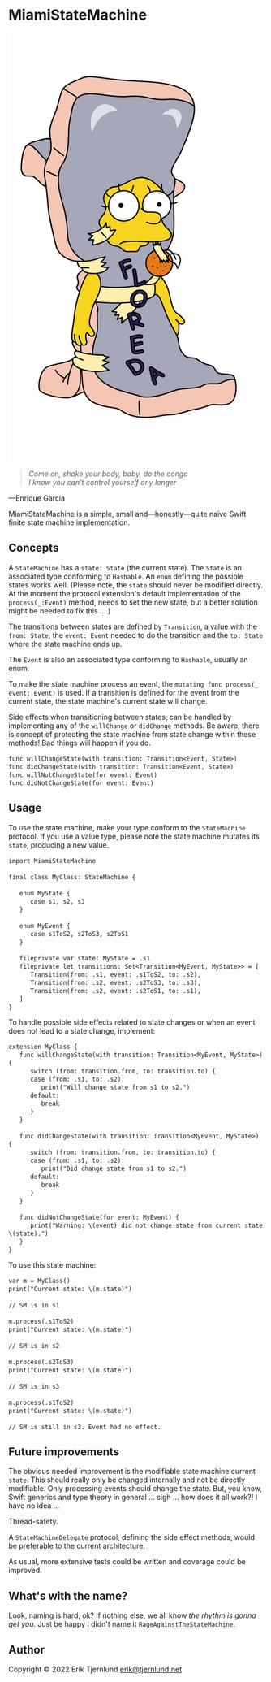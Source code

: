 # MiamiStateMachine
![Floreda](images/lisa_simpson_floreda.jpg)
> *Come on, shake your body, baby, do the conga<br/>
> I know you can't control yourself any longer*
> 
—Enrique Garcia

MiamiStateMachine is a simple, small and—honestly—quite naive Swift finite state machine
implementation.

## Concepts

A `StateMachine` has a `state: State` (the current state). The `State` is an associated type
conforming to `Hashable`. An `enum` defining the possible states works well. (Please note,
the `state` should never be modified directly. At the moment the protocol extension's default
implementation of the `process(_:Event)` method, needs to set the new state, but a better
solution might be needed to fix this ... ) 

The transitions between states are defined by `Transition`, a value with the `from: State`, the
`event: Event` needed to do the transition and the `to: State` where the state machine ends up.

The `Event` is also an associated type conforming to `Hashable`, usually an enum.

To make the state machine process an event, the `mutating func process(_ event: Event)` is used.
If a transition is defined for the event from the current state, the state machine's 
current state will change.

Side effects when transitioning between states, can be handled by implementing any of the `willChange` or `didChange` methods. Be aware, there is concept of protecting the state machine from state change within these methods! Bad things will happen if you do.

```
func willChangeState(with transition: Transition<Event, State>)
func didChangeState(with transition: Transition<Event, State>)
func willNotChangeState(for event: Event)
func didNotChangeState(for event: Event)
```

## Usage

To use the state machine, make your type conform to the `StateMachine` protocol.
If you use a value type, please note the state machine mutates its `state`, producing a new value.

```
import MiamiStateMachine 
   
final class MyClass: StateMachine {

   enum MyState { 
      case s1, s2, s3
   }
    
   enum MyEvent {
      case s1ToS2, s2ToS3, s2ToS1     
   }

   fileprivate var state: MyState = .s1
   fileprivate let transitions: Set<Transition<MyEvent, MyState>> = [
      Transition(from: .s1, event: .s1ToS2, to: .s2),
      Transition(from: .s2, event: .s2ToS3, to: .s3),
      Transition(from: .s2, event: .s2ToS1, to: .s1),
   ]
}
```

To handle possible side effects related to state changes or when an event does not lead 
to a state change, implement:

```
extension MyClass {
   func willChangeState(with transition: Transition<MyEvent, MyState>) {
      switch (from: transition.from, to: transition.to) {
      case (from: .s1, to: .s2):
         print("Will change state from s1 to s2.")
      default:
         break
      }
   }
   
   func didChangeState(with transition: Transition<MyEvent, MyState>) {
      switch (from: transition.from, to: transition.to) {
      case (from: .s1, to: .s2):
         print("Did change state from s1 to s2.")
      default:
         break
      }
   }
    
   func didNotChangeState(for event: MyEvent) {
      print("Warning: \(event) did not change state from current state \(state).")
   }
}
``` 

To use this state machine:

```
var m = MyClass()
print("Current state: \(m.state)")

// SM is in s1

m.process(.s1ToS2)
print("Current state: \(m.state)")

// SM is in s2

m.process(.s2ToS3)
print("Current state: \(m.state)")

// SM is in s3

m.process(.s1ToS2)
print("Current state: \(m.state)")

// SM is still in s3. Event had no effect.
```

## Future improvements

The obvious needed improvement is the modifiable state machine current `state`. This 
should really only be changed internally and not be directly modifiable. Only processing
events should change the state. But, you know, Swift generics and type theory in 
general ... sigh ... how does it all work?! I have no idea ...

Thread-safety. 

A `StateMachineDelegate` protocol, defining the side effect methods, would be preferable to
the current architecture.

As usual, more extensive tests could be written and coverage could be improved.

## What's with the name?

Look, naming is hard, ok? If nothing else, we all know *the rhythm is gonna get you*. 
Just be happy I didn't name it `RageAgainstTheStateMachine`.

## Author
Copyright &copy; 2022 Erik Tjernlund <erik@tjernlund.net>
